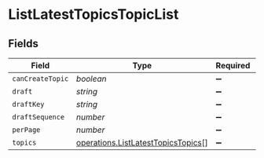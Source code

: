 # ListLatestTopicsTopicList


## Fields

| Field                                                                                           | Type                                                                                            | Required                                                                                        | Description                                                                                     |
| ----------------------------------------------------------------------------------------------- | ----------------------------------------------------------------------------------------------- | ----------------------------------------------------------------------------------------------- | ----------------------------------------------------------------------------------------------- |
| `canCreateTopic`                                                                                | *boolean*                                                                                       | :heavy_minus_sign:                                                                              | N/A                                                                                             |
| `draft`                                                                                         | *string*                                                                                        | :heavy_minus_sign:                                                                              | N/A                                                                                             |
| `draftKey`                                                                                      | *string*                                                                                        | :heavy_minus_sign:                                                                              | N/A                                                                                             |
| `draftSequence`                                                                                 | *number*                                                                                        | :heavy_minus_sign:                                                                              | N/A                                                                                             |
| `perPage`                                                                                       | *number*                                                                                        | :heavy_minus_sign:                                                                              | N/A                                                                                             |
| `topics`                                                                                        | [operations.ListLatestTopicsTopics](../../../sdk/models/operations/listlatesttopicstopics.md)[] | :heavy_minus_sign:                                                                              | N/A                                                                                             |